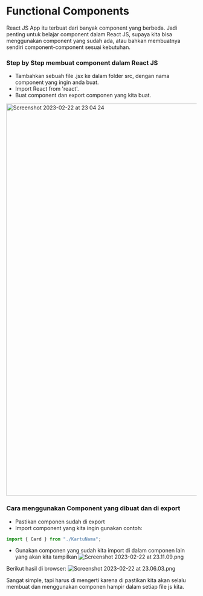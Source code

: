 # Functional Components

React JS App itu terbuat dari banyak component yang berbeda. Jadi penting untuk belajar component dalam React JS, supaya
kita bisa menggunakan component yang sudah ada, atau bahkan membuatnya sendiri component-component sesuai kebutuhan.


### Step by Step membuat component dalam React JS
* Tambahkan sebuah file .jsx ke dalam folder src, dengan nama component yang ingin anda buat.
* Import React from 'react'.
* Buat component dan export componen yang kita buat.
<img width="1038" alt="Screenshot 2023-02-22 at 23 04 24" src="https://user-images.githubusercontent.com/49187517/220687161-72d1d9e3-24e5-453e-b165-aa51d5612ff2.png">


### Cara menggunakan Component yang dibuat dan di export
* Pastikan componen sudah di export
* Import component yang kita ingin gunakan contoh:
```js
import { Card } from "./KartuNama";
```
* Gunakan componen yang sudah kita import di dalam componen lain yang akan kita tampilkan
![Screenshot 2023-02-22 at 23.11.09.png](..%2F..%2F..%2F..%2F..%2F..%2FUsers%2Fnununugraha%2FDesktop%2FScreenshot%202023-02-22%20at%2023.11.09.png)

Berikut hasil di browser: 
![Screenshot 2023-02-22 at 23.06.03.png](..%2F..%2F..%2F..%2F..%2F..%2FUsers%2Fnununugraha%2FDesktop%2FScreenshot%202023-02-22%20at%2023.06.03.png)

Sangat simple, tapi harus di mengerti karena di pastikan kita akan selalu membuat dan menggunakan componen hampir dalam setiap
file js kita.
